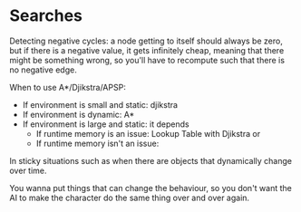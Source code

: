 # Searches

Detecting negative cycles: a node getting to itself should always be zero, but if there is a negative value, it gets infinitely cheap, meaning that there might be something wrong, so you'll have to recompute such that there is no negative edge.

When to use A*/Djikstra/APSP:
- If environment is small and static: djikstra
- If environment is dynamic: A*
- If environment is large and static: it depends
  - If runtime memory is an issue: Lookup Table with Djikstra or
  - If runtime memory isn't an issue:

In sticky situations such as when there are objects that dynamically change over time.

You wanna put things that can change the behaviour, so you don't want the AI to make the character do the same thing over and over again. 
